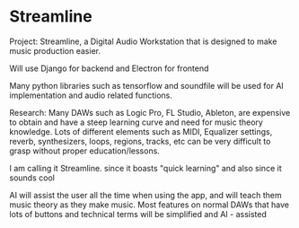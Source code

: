 # Streamline

Project: Streamline, a Digital Audio Workstation that is designed to make music production easier.

Will use Django for backend and Electron for frontend

Many python libraries such as tensorflow and soundfile will be used for AI implementation and audio related functions. 


Research:
Many DAWs such as Logic Pro, FL Studio, Ableton, are expensive to obtain and have a steep learning curve and need for music theory knowledge. Lots of different elements such as MIDI, Equalizer settings, reverb, synthesizers, loops, regions, tracks, etc can be very difficult to grasp without proper education/lessons.

I am calling it Streamline. since it  boasts "quick learning" and also since it sounds cool

AI will assist the user all the time when using the app, and will teach them music theory as they make music. Most features on normal DAWs that have lots of buttons and technical terms will be simplified and AI - assisted
